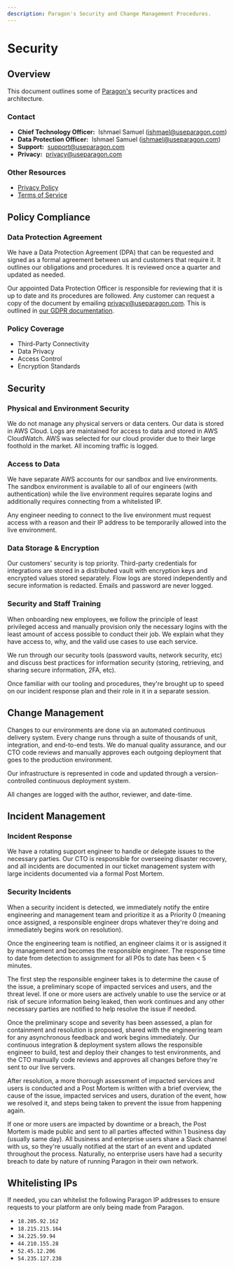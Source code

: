 ```yaml
---
description: Paragon's Security and Change Management Procedures.
---
```


# Security

## Overview

This document outlines some of​ ​[Paragon's​](https://www.useparagon.com/) security practices and architecture.

### Contact

* **Chief Technology Officer:** ​ Ishmael Samuel ([ishmael@useparagon.com](mailto:ishmael@useparagon.com))
* **Data Protection Officer:** ​ Ishmael Samuel ([ishmael@useparagon.com](mailto:ishmael@useparagon.com))
* **Support:** ​ [support@useparagon.com](mailto:support@useparagon.com)
* **Privacy:** ​ [privacy@useparagon.com](mailto:privacy@useparagon.com)

### Other Resources

* [Privacy Policy](https://www.useparagon.com/privacy)
* [Terms of Service](https://www.useparagon.com/terms-of-service)

## Policy Compliance

### Data Protection Agreement

We have a Data Protection Agreement (DPA) that can be requested and signed as a formal agreement between us and customers that require it. It outlines our obligations and procedures. It is reviewed once a quarter and updated as needed.

Our appointed Data Protection Officer is responsible for reviewing that it is up to date and its procedures are followed. Any customer can request a copy of the document by emailing privacy@useparagon.com. This is outlined in [our​ ​GDPR documentation](gdpr.md).

### Policy Coverage

* Third-Party Connectivity
* Data Privacy
* Access Control
* Encryption Standards

## Security

### Physical and Environment Security

We do not manage any physical servers or data centers. Our data is stored in AWS Cloud. Logs are maintained for access to data and stored in AWS CloudWatch. AWS was selected for our cloud provider due to their large foothold in the market. All incoming traffic is logged.

### Access to Data

We have separate AWS accounts for our sandbox and live environments. The sandbox environment is available to all of our engineers (with authentication) while the live environment requires separate logins and additionally requires connecting from a whitelisted IP.

Any engineer needing to connect to the live environment must request access with a reason and their IP address to be temporarily allowed into the live environment.

### Data Storage & Encryption

Our customers' security is top priority. Third-party credentials for integrations are stored in a distributed vault with encryption keys and encrypted values stored separately. Flow logs are stored independently and secure information is redacted. Emails and password are never logged.

### Security and Staff Training

When onboarding new employees, we follow the principle of least privileged access and manually provision only the necessary logins with the least amount of access possible to conduct their job. We explain what they have access to, why, and the valid use cases to use each service.

We run through our security tools (password vaults, network security, etc) and discuss best practices for information security (storing, retrieving, and sharing secure information, 2FA, etc).

Once familiar with our tooling and procedures, they're brought up to speed on our incident response plan and their role in it in a separate session.

## Change Management

Changes to our environments are done via an automated continuous delivery system. Every change runs through a suite of thousands of unit, integration, and end-to-end tests. We do manual quality assurance, and our CTO code reviews and manually approves each outgoing deployment that goes to the production environment.

Our infrastructure is represented in code and updated through a version-controlled continuous deployment system.

All changes are logged with the author, reviewer, and date-time.

## Incident Management

### Incident Response

We have a rotating support engineer to handle or delegate issues to the necessary parties. Our CTO is responsible for overseeing disaster recovery, and all incidents are documented in our ticket management system with large incidents documented via a formal Post Mortem.

### Security Incidents

When a security incident is detected, we immediately notify the entire engineering and management team and prioritize it as a Priority 0 (meaning once assigned, a responsible engineer drops whatever they're doing and immediately begins work on resolution).

Once the engineering team is notified, an engineer claims it or is assigned it by management and becomes the responsible engineer. The response time to date from detection to assignment for all P0s to date has been < 5 minutes.

The first step the responsible engineer takes is to determine the cause of the issue, a preliminary scope of impacted services and users, and the threat level. If one or more users are actively unable to use the service or at risk of secure information being leaked, then work continues and any other necessary parties are notified to help resolve the issue if needed.

Once the preliminary scope and severity has been assessed, a plan for containment and resolution is proposed, shared with the engineering team for any asynchronous feedback and work begins immediately. Our continuous integration & deployment system allows the responsible engineer to build, test and deploy their changes to test environments, and the CTO manually code reviews and approves all changes before they're sent to our live servers.

After resolution, a more thorough assessment of impacted services and users is conducted and a Post Mortem is written with a brief overview, the cause of the issue, impacted services and users, duration of the event, how we resolved it, and steps being taken to prevent the issue from happening again.

If one or more users are impacted by downtime or a breach, the Post Mortem is made public and sent to all parties affected within 1 business day (usually same day). All business and enterprise users share a Slack channel with us, so they're usually notified at the start of an event and updated throughout the process. Naturally, no enterprise users have had a security breach to date by nature of running Paragon in their own network.

## Whitelisting IPs

If needed, you can whitelist the following Paragon IP addresses to ensure requests to your platform are only being made from Paragon.

* `18.205.92.162`
* `18.215.215.164`
* `34.225.59.94`
* `44.210.155.28`
* `52.45.12.206`
* `54.235.127.238`
